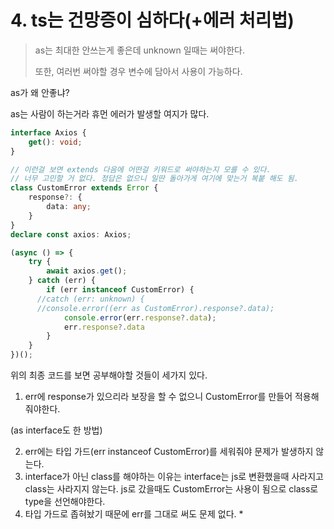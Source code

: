 # 4. ts는 건망증이 심하다(+에러 처리법)

> as는 최대한 안쓰는게 좋은데 unknown 일때는 써야한다.
>
> 또한, 여러번 써야할 경우 변수에 담아서 사용이 가능하다.



as가 왜 안좋냐?

as는 사람이 하는거라 휴먼 에러가 발생할 여지가 많다.



```typescript
interface Axios {
    get(): void;
}

// 이런걸 보면 extends 다음에 어떤걸 키워드로 써야하는지 모를 수 있다.
// 너무 고민할 거 없다. 정답은 없으니 일딴 돌아가게 여기에 맞는거 복붙 해도 됨.
class CustomError extends Error {
    response?: {
        data: any;
    }
}
declare const axios: Axios;

(async () => {
    try {
        await axios.get();
    } catch (err) {
        if (err instanceof CustomError) {
      //catch (err: unknown) {
      //console.error((err as CustomError).response?.data);
            console.error(err.response?.data);
            err.response?.data
        }
    }
})();
```

위의 최종 코드를 보면 공부해야할 것들이 세가지 있다.



1. err에 response가 있으리라 보장을 할 수 없으니 CustomError를 만들어 적용해줘야한다.

(as interface도 한 방법)

2. err에는 타입 가드(err instanceof CustomError)를 세워줘야 문제가 발생하지 않는다.
3. interface가 아닌 class를 해야하는 이유는 interface는 js로 변환했을때 사라지고 class는 사라지지 않는다. js로 갔을때도 CustomError는 사용이 됨으로 class로 type을 선언해야한다.
4. 타입 가드로 좁혀놨기 때문에 err를 그대로 써도 문제 없다.
   *



